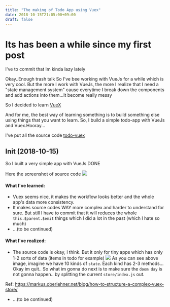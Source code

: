 ```yaml
---
title: "The making of Todo App using Vuex"
date: 2018-10-15T21:05:00+09:00
draft: false
---
```

# Its has been a while since my first post
I've to commit that Im kinda lazy lately

Okay..Enough trash talk
So I've bee working with VueJs for a while which is very cool.
But the more I work with VueJs, the more I realize that I need a "state management system" cause everytime I break down the components and add actions into them...It become really messy

So I decided to learn [VueX](https://vuex.vuejs.org/)

And for me, the best way of learning something is to build something else using things that you want to learn.
So, I build a simple todo-app with VueJs and Vuex.Hooray...

I've put all the source code [todo-vuex](https://github.com/bachdx2812/todo-vuex)

## Init (2018-10-15)
So I built a very simple app with VueJs DONE

Here the screenshot of source code
![](https://imgur.com/ipdQafg.png)

#### What I've learned:
- Vuex seems nice, it makes the workflow looks better and the whole app's data more consistency.
- It makes source codes WAY more complex and harder to understand for sure. But still I have to commit that it will reduces the whole `this.$parent.$emit` things which I did a lot in the past (which I hate so much)
- ...(to be continued)

#### What I've realized:
- The source code is okay, I think. But it only for tiny apps which has only 1-2 sorts of data (items in todo for example)
![](https://i.imgur.com/GmrL0py.png)
As you can see above image, imagine we have 10 kinds of `state`. Each kind has 2-3 methods... Okay im quit..
So what im gonna do next is to make sure the `doom day` is not gonna happen.. by splitting the current `store/index.js` out.

Ref: https://markus.oberlehner.net/blog/how-to-structure-a-complex-vuex-store/
- ...(to be continued)


